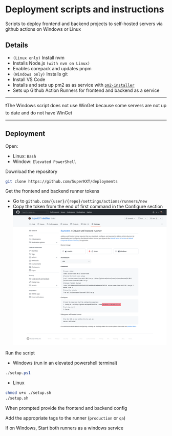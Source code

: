 # Deployment scripts and instructions

Scripts to deploy frontend and backend projects to self-hosted servers via github actions on Windows or Linux

## Details

- `(Linux only)` Install nvm
- Installs Node.js `(with nvm on Linux)`
- Enables corepack and updates pnpm
- `(Windows only)` Installs git
- Install VS Code
- Installs and sets up pm2 as as service with [`pm2-installer`](https://github.com/jessety/pm2-installer)
- Sets up Github Action Runners for frontend and backend as a service

---

❗️The Windows script does not use WinGet because some servers are not up to date and do not have WinGet

---

## Deployment

Open:

- Linux: `Bash`
- Window: `Elevated PowerShell`

Download the repository

```bash
git clone https://github.com/SuperKXT/deployments
```

Get the frontend and backend runner tokens

- Go to `github.com/{user}/{repo}/settings/actions/runners/new`
- Copy the token from the end of first command in the Configure section ![image](./images/token.png)

Run the script

- Windows (run in an elevated powershell terminal)

```powershell
./setup.ps1
```

- Linux

```bash
chmod u+x ./setup.sh
./setup.sh
```

When prompted provide the frontend and backend config

Add the appropriate tags to the runner (`production` or `qa`)

If on Windows, Start both runners as a windows service
